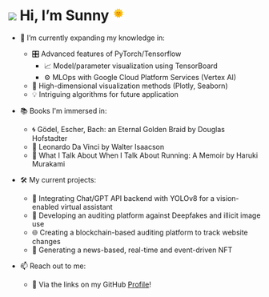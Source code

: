 # <img src="https://camo.githubusercontent.com/e8e7b06ecf583bc040eb60e44eb5b8e0ecc5421320a92929ce21522dbc34c891/68747470733a2f2f6d656469612e67697068792e636f6d2f6d656469612f6876524a434c467a6361737252346961377a2f67697068792e676966" height="20"> Hi, I’m Sunny <img src="https://github.com/sunnydigital/sunnydigital/blob/main/static/animated-sun.gif" height="24">

- 🌱 I’m currently expanding my knowledge in:
    - 🎛️ Advanced features of PyTorch/Tensorflow
        - 📈 Model/parameter visualization using TensorBoard
        - ⚙️ MLOps with Google Cloud Platform Services (Vertex AI)
    - 🎨 High-dimensional visualization methods (Plotly, Seaborn)
    - 💡 Intriguing algorithms for future application

- 📚 Books I'm immersed in:
    - 🌀 Gödel, Escher, Bach: an Eternal Golden Braid by Douglas Hofstadter
    - 🎨 Leonardo Da Vinci by Walter Isaacson
    - 🏃 What I Talk About When I Talk About Running: A Memoir by Haruki Murakami

- 🛠️ My current projects:
    - 💬 Integrating Chat/GPT API backend with YOLOv8 for a vision-enabled virtual assistant
    - 📸 Developing an auditing platform against Deepfakes and illicit image use
    - 🌐 Creating a blockchain-based auditing platform to track website changes
    - 📰 Generating a news-based, real-time and event-driven NFT

- 📫 Reach out to me:
    - 🔗 Via the links on my GitHub [Profile](https://github.com/sunnydigital)!

<!---
sunnydigital/sunnydigital is a ✨ special ✨ repository because its `README.md` (this file) appears on your GitHub profile.
You can click the Preview link to take a look at your changes.
--->

